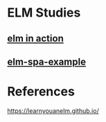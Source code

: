 # ELM Studies

## [elm in action](elm-in-action)

## [elm-spa-example](elm-spa-example)

# References

https://learnyouanelm.github.io/
